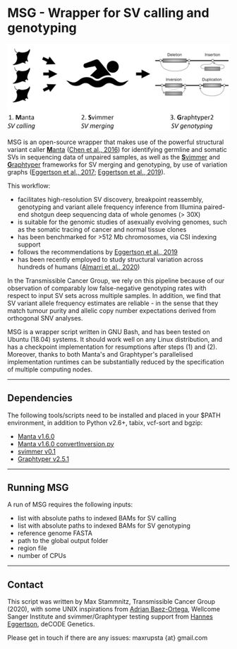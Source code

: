 MSG - Wrapper for SV calling and genotyping
===========================================

![MSG](./MSG.png)

MSG is an open-source wrapper that makes use of the powerful structural variant caller [**M**anta](https://github.com/Illumina/manta) ([Chen et al., 2016](https://academic.oup.com/bioinformatics/article/32/8/1220/1743909)) for identifying germline and somatic SVs in sequencing data of unpaired samples, as well as the [**S**vimmer](https://github.com/DecodeGenetics/svimmer) and [**G**raphtyper](https://github.com/DecodeGenetics/graphtyper) frameworks for SV merging and genotyping, by use of variation graphs ([Eggertson et al., 2017](https://www.nature.com/articles/ng.3964); [Eggertson et al., 2019](https://www.nature.com/articles/s41467-019-13341-9)).

This workflow:
* facilitates high-resolution SV discovery, breakpoint reassembly, genotyping and variant allele frequency inference from Illumina paired-end shotgun deep sequencing data of whole genomes (> 30X)
* is suitable for the genomic studies of asexually evolving genomes, such as the somatic tracing of cancer and normal tissue clones
* has been benchmarked for >512 Mb chromosomes, via CSI indexing support
* follows the recommendations by [Eggertson et al., 2019](https://www.nature.com/articles/s41467-019-13341-9)
* has been recently employed to study structural variation across hundreds of humans ([Almarri et al., 2020](https://doi.org/10.1016/j.cell.2020.05.024))

In the Transmissible Cancer Group, we rely on this pipeline because of our observation of comparably low false-negative genotyping rates with respect to input SV sets across multiple samples. In addition, we find that SV variant allele frequency estimates are reliable - in the sense that they match tumour purity and allelic copy number expectations derived from orthogonal SNV analyses.

MSG is a wrapper script written in GNU Bash, and has been tested on Ubuntu (18.04) systems. It should work well on any Linux distribution, and has a checkpoint implementation for resumptions after steps (1) and (2). Moreover, thanks to both Manta's and Graphtyper's parallelised implementation runtimes can be substantially reduced by the specification of multiple computing nodes.


---

## Dependencies

The following tools/scripts need to be installed and placed in your $PATH environment, in addition to Python v2.6+, tabix, vcf-sort and bgzip:
* [Manta v1.6.0](https://github.com/Illumina/manta/releases/tag/v1.6.0)
* [Manta v1.6.0 convertInversion.py](https://github.com/Illumina/manta/blob/master/src/python/libexec/convertInversion.py)
* [svimmer v0.1](https://github.com/DecodeGenetics/svimmer/releases/tag/v0.1)
* [Graphtyper v2.5.1](https://github.com/DecodeGenetics/graphtyper/releases/tag/v2.5.1)


---

## Running MSG

A run of MSG requires the following inputs:
* list with absolute paths to indexed BAMs for SV calling
* list with absolute paths to indexed BAMs for SV genotyping
* reference genome FASTA
* path to the global output folder
* region file
* number of CPUs


---

## Contact

This script was written by Max Stammnitz, Transmissible Cancer Group (2020), with some UNIX inspirations from [Adrian Baez-Ortega](https://github.com/baezortega), Wellcome Sanger Institute and svimmer/Graphtyper testing support from [Hannes Eggertson](https://github.com/hannespetur), deCODE Genetics.

Please get in touch if there are any issues: maxrupsta {at} gmail.com
